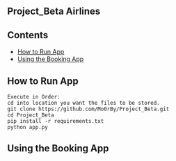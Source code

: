 ## Project_Beta Airlines

 ## Contents
* [How to Run App](#How-to-Run-App)
* [Using the Booking App](#Using-the-Booking-App)


## How to Run App
```
Execute in Order:
cd into location you want the files to be stored.
git clone https://github.com/Mo0rBy/Project_Beta.git
cd Project_Beta
pip install -r requirements.txt
python app.py
```
## Using the Booking App


